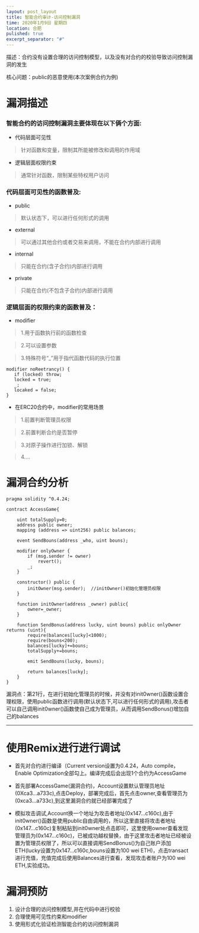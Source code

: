 ```yaml
---
layout: post_layout
title: 智能合约审计-访问控制漏洞
time: 2020年1月9日 星期四
location: 合肥
pulished: true
excerpt_separator: "#"
---
```


描述：合约没有设置合理的访问控制模型，以及没有对合约的校验导致访问控制漏洞的发生

核心问题：public的恶意使用(本次案例合约为例)

# 漏洞描述

### 智能合约的访问控制漏洞主要体现在以下俩个方面:

* 代码层面可见性

 >针对函数和变量，限制其所能被修改和调用的作用域

* 逻辑层面权限约束

 >通常针对函数，限制某些特权用户访问

### 代码层面可见性的函数普及:

* public

>默认状态下，可以进行任何形式的调用

* external

>可以通过其他合约或者交易来调用，不能在合约内部进行调用

* internal

>只能在合约(含子合约)内部进行调用

* private

>只能在合约(不包含子合约)内部进行调用

### 逻辑层面的权限约束的函数普及：

* modifier

> 1.用于函数执行前的函数检查

> 2.可以设置参数

> 3.特殊符号“_”用于指代函数代码的执行位置

```sol
modifier noReetrancy() {
   if (locked) throw;
   locked = true;
   _;
   locaked = false;
}
```

* 在ERC20合约中，modifier的常用场景

> 1.前置判断管理员权限

> 2.前置判断合约是否暂停

> 3.对原子操作进行加锁、解锁

> 4....

# 漏洞合约分析

```sol
pragma solidity ^0.4.24;

contract AccessGame{
    
    uint totalSupply=0;
    address public owner;
    mapping (address => uint256) public balances;

    event SendBouns(address _who, uint bouns);

    modifier onlyOwner {
        if (msg.sender != owner)
            revert();
        _;
    }
    
    constructor() public {
        initOwner(msg.sender);  //initOwner()初始化管理员权限
    }

    function initOwner(address _owner) public{
        owner=_owner;
    }

    function SendBonus(address lucky, uint bouns) public onlyOwner returns (uint){
        require(balances[lucky]<1000);
        require(bouns<200);
        balances[lucky]+=bouns;
        totalSupply+=bouns;

        emit SendBouns(lucky, bouns);

        return balances[lucky];
    }
}
```

漏洞点：第21行，在进行初始化管理员的时候，并没有对init0wner()函数设置合理权限，使用public函数进行调用(默认状态下,可以进行任何形式的调用),攻击者可以自己调用init0wner()函数使自己成为管理员，从而调用SendBonus()增加自己的balances


----------
# 使用Remix进行进行调试

- 首先对合约进行编译（Current version设置为0.4.24，Auto compile，Enable Optimization全部勾上。编译完成后会出现1个合约为AccessGame

- 首先部署AccessGame(漏洞合约)，Account设置默认管理员地址(0Xca3...a733c),点击Deploy，部署完成后，首先点击owner,查看管理员为(0xca3...a733c),到这里漏洞合约就已经部署完成了

- 模拟攻击调试,Account换一个地址为攻击者地址(0x147...c160c),由于init0wner()函数是使用public自由调用的，所以这里直接将攻击者地址(0x147...c160c)复制粘贴到init0wner处点击即可，这里使用owner查看发现管理员为(0x147...c160c)，已被成功越权替换，由于这里攻击者地址已经被设置为管理员权限了，所以可以直接调用SendBonus()为自己账户添加ETH(lucky设置为0x147...c160c,bouns设置为100 wei ETH)，点击transact进行充值，充值完成后使用Balances进行查看，发现攻击者账户为100 wei ETH,实验成功。

# 漏洞预防

1. 设计合理的访问控制模型,并在代码中进行校验
2. 合理使用可见性约束和modifier
3. 使用形式化验证检测智能合约的访问控制漏洞

